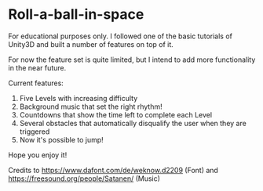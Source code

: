 # Roll-a-ball-in-space

For educational purposes only. I followed one of the basic tutorials of Unity3D and built a number of features on top of it.

For now the feature set is quite limited, but I intend to add more functionality in the near future.

Current features:

1. Five Levels with increasing difficulty
2. Background music that set the right rhythm!
3. Countdowns that show the time left to complete each Level
4. Several obstacles that automatically disqualify the user when they are triggered
5. Now it's possible to jump!

Hope you enjoy it!

Credits to https://www.dafont.com/de/weknow.d2209 (Font) and https://freesound.org/people/Satanen/ (Music)​​
 
